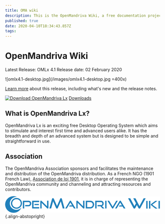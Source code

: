 ```yaml
---
title: OMA wiki
description: This is the OpenMandriva Wiki, a free documentation project that you can improve
published: true
date: 2020-04-10T18:34:43.857Z
tags: 
---
```


# OpenMandriva Wiki



Latest Release: OMLx 4.1
Release date: 02 February 2020

![omlx4.1-desktop.jpg](/images/omlx4.1-desktop.jpg =400x)

[Learn more](/releases/omlx41) about this release, including what's new and the release notes.

[![Download OpenMandriva Lx](https://a.fsdn.com/con/app/sf-download-button)](https://sourceforge.net/projects/openmandriva/files/latest/download)
[Downloads](https://www.openmandriva.org)

## What is OpenMandriva Lx?
OpenMandriva Lx is an exciting free Desktop Operating System which aims to stimulate and interest first time and advanced users alike. It has the breadth and depth of an advanced system but is designed to be simple and straightforward in use.

## Association
The OpenMandriva Association sponsors and facilitates the maintenance and distribution of the OpenMandriva distribution. As a French NGO (1901 French Law), [Association de loi 1901](https://fr.wikipedia.org/wiki/Association_loi_de_1901), it is in charge of representing the OpenMandriva community and channeling and attracting resources and contributors.

![openmandriva-wiki.svg](/logo/openmandriva-wiki.svg){.align-abstopright}